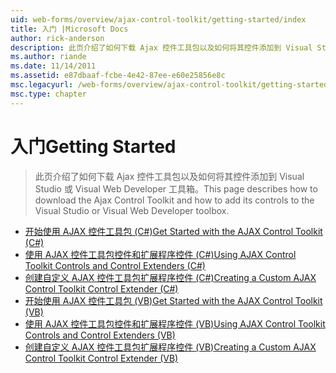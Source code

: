 ```yaml
---
uid: web-forms/overview/ajax-control-toolkit/getting-started/index
title: 入门 |Microsoft Docs
author: rick-anderson
description: 此页介绍了如何下载 Ajax 控件工具包以及如何将其控件添加到 Visual Studio 或 Visual Web Developer 工具箱。
ms.author: riande
ms.date: 11/14/2011
ms.assetid: e87dbaaf-fcbe-4e42-87ee-e60e25856e8c
msc.legacyurl: /web-forms/overview/ajax-control-toolkit/getting-started
msc.type: chapter
---
```

<a name="getting-started"></a><span data-ttu-id="a8c2e-103">入门</span><span class="sxs-lookup"><span data-stu-id="a8c2e-103">Getting Started</span></span>
====================
> <span data-ttu-id="a8c2e-104">此页介绍了如何下载 Ajax 控件工具包以及如何将其控件添加到 Visual Studio 或 Visual Web Developer 工具箱。</span><span class="sxs-lookup"><span data-stu-id="a8c2e-104">This page describes how to download the Ajax Control Toolkit and how to add its controls to the Visual Studio or Visual Web Developer toolbox.</span></span>


- [<span data-ttu-id="a8c2e-105">开始使用 AJAX 控件工具包 (C#)</span><span class="sxs-lookup"><span data-stu-id="a8c2e-105">Get Started with the AJAX Control Toolkit (C#)</span></span>](get-started-with-the-ajax-control-toolkit-cs.md)
- [<span data-ttu-id="a8c2e-106">使用 AJAX 控件工具包控件和扩展程序控件 (C#)</span><span class="sxs-lookup"><span data-stu-id="a8c2e-106">Using AJAX Control Toolkit Controls and Control Extenders (C#)</span></span>](using-ajax-control-toolkit-controls-and-control-extenders-cs.md)
- [<span data-ttu-id="a8c2e-107">创建自定义 AJAX 控件工具包扩展程序控件 (C#)</span><span class="sxs-lookup"><span data-stu-id="a8c2e-107">Creating a Custom AJAX Control Toolkit Control Extender (C#)</span></span>](creating-a-custom-ajax-control-toolkit-control-extender-cs.md)
- [<span data-ttu-id="a8c2e-108">开始使用 AJAX 控件工具包 (VB)</span><span class="sxs-lookup"><span data-stu-id="a8c2e-108">Get Started with the AJAX Control Toolkit (VB)</span></span>](get-started-with-the-ajax-control-toolkit-vb.md)
- [<span data-ttu-id="a8c2e-109">使用 AJAX 控件工具包控件和扩展程序控件 (VB)</span><span class="sxs-lookup"><span data-stu-id="a8c2e-109">Using AJAX Control Toolkit Controls and Control Extenders (VB)</span></span>](using-ajax-control-toolkit-controls-and-control-extenders-vb.md)
- [<span data-ttu-id="a8c2e-110">创建自定义 AJAX 控件工具包扩展程序控件 (VB)</span><span class="sxs-lookup"><span data-stu-id="a8c2e-110">Creating a Custom AJAX Control Toolkit Control Extender (VB)</span></span>](creating-a-custom-ajax-control-toolkit-control-extender-vb.md)
